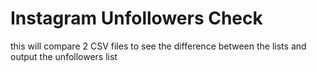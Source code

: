 # Instagram Unfollowers Check
this will compare 2 CSV files to see the difference between the lists and output the unfollowers list
